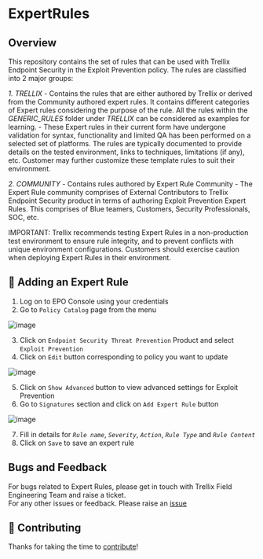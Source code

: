 # ExpertRules

## Overview

This repository contains the set of rules that can be used with Trellix Endpoint Security in the Exploit Prevention policy. 
The rules are classified into 2 major groups:

*1. TRELLIX* 
		- Contains the rules that are either authored by Trellix or derived from the Community authored expert rules. It contains different categories of Expert rules considering the purpose of the rule. All the rules within the *GENERIC_RULES* folder under *TRELLIX* can be considered as examples for learning.
		- These Expert rules in their current form have undergone validation for syntax, functionality and limited QA has been performed on a selected set of platforms. The rules are typically documented to provide details on the tested environment, links to techniques, limitations (if any), etc. Customer may further customize these template rules to suit their environment.
		
*2. COMMUNITY* 
		- Contains rules authored by Expert Rule Community
		- The Expert Rule community comprises of External Contributors to Trellix Endpoint Security product in terms of authoring Exploit Prevention Expert Rules. This comprises of Blue teamers, Customers, Security Professionals, SOC, etc.

IMPORTANT: Trellix recommends testing Expert Rules in a non-production test environment to ensure rule integrity, and to prevent conflicts with unique environment configurations. Customers should exercise caution when deploying Expert Rules in their environment.


## 🚀 Adding an Expert Rule

1. Log on to EPO Console using your credentials
2. Go to `Policy Catalog` page from the menu

![image](https://user-images.githubusercontent.com/89252889/184320753-cd0be6cc-5ec6-428e-8a9f-75243933dcb0.png)

3. Click on `Endpoint Security Threat Prevention` Product and select `Exploit Prevention`
4. Click on `Edit` button corresponding to policy you want to update

![image](https://user-images.githubusercontent.com/89252889/184321097-eaaa7e72-9732-4b1c-9016-7f406d25bf8f.png)

5. Click on `Show Advanced` button to view advanced settings for Exploit Prevention
6. Go to `Signatures` section and click on `Add Expert Rule` button

![image](https://user-images.githubusercontent.com/89252889/184321778-48601b6b-ecc4-4469-b799-5dc933608b05.png)


7. Fill in details for *`Rule name`*, *`Severity`*, *`Action`*, *`Rule Type`* and *`Rule Content`*
8. Click on `Save` to save an expert rule


## Bugs and Feedback

For bugs related to Expert Rules, please get in touch with Trellix Field Engineering Team and raise a ticket.<br />
For any other issues or feedback. Please raise an [issue](https://github.com/mcafee-enterprise/ExpertRules/issues) 

## 🤝 Contributing

Thanks for taking the time to [contribute](COMMUNITY)!

